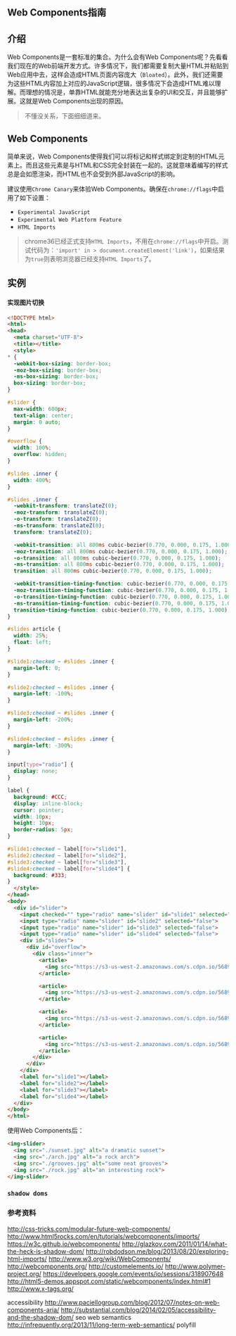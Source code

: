 Web Components指南----## 介绍Web Components是一套标准的集合。为什么会有Web Components呢？先看看我们现在的Web前端开发方式。许多情况下，我们都需要复制大量HTML并粘贴到Web应用中去，这样会造成HTML页面内容庞大（`Bloated`）。此外，我们还需要为这些HTML内容加上对应的JavaScript逻辑，很多情况下会造成HTML难以理解。而理想的情况是，单靠HTML就能充分地表达出复杂的UI和交互，并且能够扩展。这就是Web Components出现的原因。> 不懂没关系，下面细细道来。## Web Components简单来说，Web Components使得我们可以将标记和样式绑定到定制的HTML元素上。而且这些元素是与HTML和CSS完全封装在一起的。这就意味着编写的样式总是会如愿渲染，而HTML也不会受到外部JavaScript的影响。建议使用`Chrome Canary`来体验Web Components。确保在`chrome://flags`中启用了如下设置：* `Experimental JavaScript`* `Experimental Web Platform Feature`* `HTML Imports`> chrome36已经正式支持`HTML Imports`，不用在`chrome://flags`中开启。测试代码为：`'import' in > document.createElement('link')`，如果结果为`true`则表明浏览器已经支持`HTML Imports`了。## 实例#### 实现图片切换```html<!DOCTYPE html><html><head>  <meta charset="UTF-8">  <title></title>  <style>* {  -webkit-box-sizing: border-box;  -moz-box-sizing: border-box;  -ms-box-sizing: border-box;  box-sizing: border-box;}#slider {  max-width: 600px;  text-align: center;  margin: 0 auto;}#overflow {  width: 100%;  overflow: hidden;}#slides .inner {  width: 400%;}#slides .inner {  -webkit-transform: translateZ(0);  -moz-transform: translateZ(0);  -o-transform: translateZ(0);  -ms-transform: translateZ(0);  transform: translateZ(0);  -webkit-transition: all 800ms cubic-bezier(0.770, 0.000, 0.175, 1.000);  -moz-transition: all 800ms cubic-bezier(0.770, 0.000, 0.175, 1.000);  -o-transition: all 800ms cubic-bezier(0.770, 0.000, 0.175, 1.000);  -ms-transition: all 800ms cubic-bezier(0.770, 0.000, 0.175, 1.000);  transition: all 800ms cubic-bezier(0.770, 0.000, 0.175, 1.000);  -webkit-transition-timing-function: cubic-bezier(0.770, 0.000, 0.175, 1.000);  -moz-transition-timing-function: cubic-bezier(0.770, 0.000, 0.175, 1.000);  -o-transition-timing-function: cubic-bezier(0.770, 0.000, 0.175, 1.000);  -ms-transition-timing-function: cubic-bezier(0.770, 0.000, 0.175, 1.000);  transition-timing-function: cubic-bezier(0.770, 0.000, 0.175, 1.000);}#slides article {  width: 25%;  float: left;}#slide1:checked ~ #slides .inner {  margin-left: 0;}#slide2:checked ~ #slides .inner {  margin-left: -100%;}#slide3:checked ~ #slides .inner {  margin-left: -200%;}#slide4:checked ~ #slides .inner {  margin-left: -300%;}input[type="radio"] {  display: none;}label {  background: #CCC;  display: inline-block;  cursor: pointer;  width: 10px;  height: 10px;  border-radius: 5px;}#slide1:checked ~ label[for="slide1"],#slide2:checked ~ label[for="slide2"],#slide3:checked ~ label[for="slide3"],#slide4:checked ~ label[for="slide4"] {  background: #333;}  </style></head><body>  <div id="slider">    <input checked="" type="radio" name="slider" id="slide1" selected="false">    <input type="radio" name="slider" id="slide2" selected="false">    <input type="radio" name="slider" id="slide3" selected="false">    <input type="radio" name="slider" id="slide4" selected="false">    <div id="slides">      <div id="overflow">        <div class="inner">          <article>            <img src="https://s3-us-west-2.amazonaws.com/s.cdpn.io/5689/rock.jpg">          </article>          <article>            <img src="https://s3-us-west-2.amazonaws.com/s.cdpn.io/5689/grooves.jpg">          </article>          <article>            <img src="https://s3-us-west-2.amazonaws.com/s.cdpn.io/5689/arch.jpg">          </article>          <article>            <img src="https://s3-us-west-2.amazonaws.com/s.cdpn.io/5689/sunset.jpg">          </article>              </div>      </div>    </div>    <label for="slide1"></label>    <label for="slide2"></label>    <label for="slide3"></label>    <label for="slide4"></label>  </div></body></html>```使用Web Components后：```html<img-slider>  <img src="./sunset.jpg" alt="a dramatic sunset">  <img src="./arch.jpg" alt="a rock arch">  <img src="./grooves.jpg" alt="some neat grooves">  <img src="./rock.jpg" alt="an interesting rock"></img-slider>```### `shadow doms`### 参考资料<http://css-tricks.com/modular-future-web-components/><http://www.html5rocks.com/en/tutorials/webcomponents/imports/><https://w3c.github.io/webcomponents/><http://glazkov.com/2011/01/14/what-the-heck-is-shadow-dom/><http://robdodson.me/blog/2013/08/20/exploring-html-imports/><http://www.w3.org/wiki/WebComponents/><http://webcomponents.org/><http://customelements.io/><http://www.polymer-project.org/><https://developers.google.com/events/io/sessions/318907648><http://html5-demos.appspot.com/static/webcomponents/index.html#1><http://www.x-tags.org/>accessibility<http://www.paciellogroup.com/blog/2012/07/notes-on-web-components-aria/><http://substantial.com/blog/2014/02/05/accessibility-and-the-shadow-dom/>seoweb semantics<http://infrequently.org/2013/11/long-term-web-semantics/>polyfill